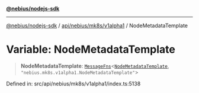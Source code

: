 [**@nebius/nodejs-sdk**](../../../../../README.md)

---

[@nebius/nodejs-sdk](../../../../../README.md) / [api/nebius/mk8s/v1alpha1](../README.md) / NodeMetadataTemplate

# Variable: NodeMetadataTemplate

> **NodeMetadataTemplate**: [`MessageFns`](../../../../../runtime/protos/core/interfaces/MessageFns.md)\<[`NodeMetadataTemplate`](../interfaces/NodeMetadataTemplate.md), `"nebius.mk8s.v1alpha1.NodeMetadataTemplate"`\>

Defined in: src/api/nebius/mk8s/v1alpha1/index.ts:5138
